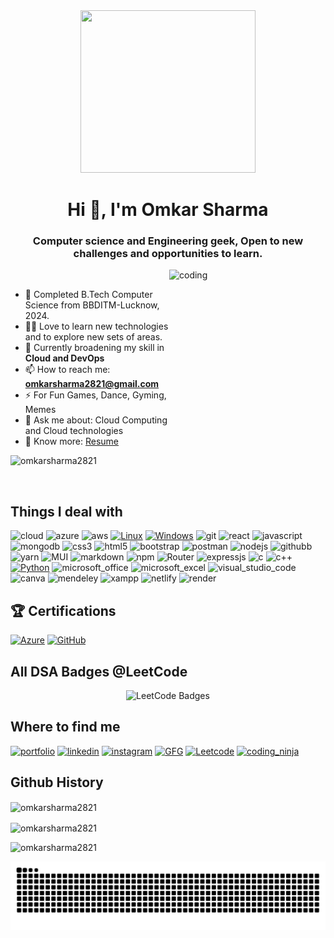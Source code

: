 <div align = "center">
  <img width="280" height="260" src="https://user-images.githubusercontent.com/74038190/216649430-0a912dae-e61b-45cf-8f65-895bd6444f3a.gif">
</div>
<!-- <br> -->
<!-- <div align="center">
  <img width="300" height="300" src="https://user-images.githubusercontent.com/74038190/216649436-05c6a71a-0566-45aa-bc3f-f258ab12e491.gif" alt="Description of the gif">
</div> -->
<!-- <div align = "center">
  <img width="300" height="300" src = "https://user-images.githubusercontent.com/74038190/218265814-3084a4ba-809c-4135-afc0-8685d0f634b3.gif">
</div> -->

<h1 align="center">Hi 👋, I'm Omkar Sharma</h1>  
<h3 align="center">Computer science and Engineering geek, Open to new challenges and opportunities to learn.</h3>
<!-- <h3 align= "center">
Problem Solving Enthusiast 🧠 | 186+DaysOfCode on @LeetCode 🔥 | Institute 12th🥇 Rank @GFG | Institute 1st🥇 Rank @Coding Ninja | 200+ Problems Solved on DSA | Seeking growth through challenging endeavors ❤️
</h3> -->
<img align="right" alt="coding" width="250" height="240" src="https://user-images.githubusercontent.com/74038190/216656987-9b3a52af-79d3-418c-8789-579955588e68.gif">
<br> 

- 📝 Completed B.Tech Computer Science from BBDITM-Lucknow, 2024.
- 👨‍💻 Love to learn new technologies and to explore new sets of areas.
- 🌱 Currently broadening my skill in **Cloud and DevOps**
- 📫 How to reach me: **omkarsharma2821@gmail.com**
- ⚡ For Fun Games, Dance, Gyming, Memes
- 💬 Ask me about: Cloud Computing and Cloud technologies
- 📄 Know more: [Resume](https://drive.google.com/file/d/1LmxqzxnL8fPr2QBZInyKf_a84It2Ctuc/view?usp=sharing)
<p align="left"> <img src="https://komarev.com/ghpvc/?username=omkarsharma2821&label=Profile%20views&color=0e75b6&style=flat" alt="omkarsharma2821" /> </p>
  <br>
  
## Things I deal with
![cloud](https://img.shields.io/badge/public_cloud-red?style=for-the-badge&logo=cloud&logoColor)
![azure](https://img.shields.io/badge/azure-black?style=for-the-badge&logo=azure&logoColor)
![aws](https://img.shields.io/badge/aws-grey?style=for-the-badge&logo=aws&logoColor)
[![Linux](https://img.shields.io/badge/Linux-FCC624?style=for-the-badge&logo=linux&logoColor=black)](https://www.credly.com/badges/YOUR_LINUX_CERTIFICATION_URL)
[![Windows](https://img.shields.io/badge/Windows-0078D6?style=for-the-badge&logo=windows&logoColor=white)](https://www.credly.com/badges/YOUR_WINDOWS_CERTIFICATION_URL)
![git](https://img.shields.io/badge/git-yellow?style=for-the-badge&logo=git&logoColor=white)
![react](https://img.shields.io/badge/react-black?style=for-the-badge&logo=react&logoColor)
![javascript](https://img.shields.io/badge/Javascript-black?style=for-the-badge&logo=javascript&logoColor)
![mongodb](https://img.shields.io/badge/mongodb-blue?style=for-the-badge&logo=mongodb&logoColor)
![css3](https://img.shields.io/badge/css3-purple?style=for-the-badge&logo=css3&logoColor=white)
![html5](https://img.shields.io/badge/Html5-violet?style=for-the-badge&logo=html5&logoColor=white)
![bootstrap](https://img.shields.io/badge/bootstrap-red?style=for-the-badge&logo=bootstrap&logoColor=white)
![postman](https://img.shields.io/badge/postman-black?style=for-the-badge&logo=postman&logoColor=white)
![nodejs](https://img.shields.io/badge/nodejs-1DA1F2?style=for-the-badge&logo=node.js&logoColor=white)
![githubb](https://img.shields.io/badge/github-black?style=for-the-badge&logo=github&logoColor=white)
![yarn](https://img.shields.io/badge/yarn-1DA1F2?style=for-the-badge&logo=yarn&logoColor=white)
![MUI](https://img.shields.io/badge/MUI-white?style=for-the-badge&logo=MUI&logoColor)
![markdown](https://img.shields.io/badge/Markdown-1DA1F2?style=for-the-badge&logo=markdown&logoColor=white)
![npm](https://img.shields.io/badge/npm-black?style=for-the-badge&logo=npm&logoColor)
![Router](https://img.shields.io/badge/React_Router-black?style=for-the-badge&logo=ReactRouter&logoColor)
![expressjs](https://img.shields.io/badge/express.js-grey?style=for-the-badge&logo=express&logoColor)
![c](https://img.shields.io/badge/-C?style=for-the-badge&logo=C&logoColor=white)
![c++](https://img.shields.io/badge/++-purple?style=for-the-badge&logo=c&logoColor)
[![Python](https://img.shields.io/badge/Python-3776AB?style=for-the-badge&logo=python&logoColor=white)](YOUR_PYTHON_CERTIFICATION_URL)
![microsoft_office](https://img.shields.io/badge/microsoft_office-grey?style=for-the-badge&logo=microsoftoffice&logoColor)
![microsoft_excel](https://img.shields.io/badge/microsoft_excel-purple?style=for-the-badge&logo=microsoftexcel&logoColor)
![visual_studio_code](https://img.shields.io/badge/visual_studio_code-red?style=for-the-badge&logo=visualstudiocode&logoColor)
![canva](https://img.shields.io/badge/canva-black?style=for-the-badge&logo=canva&logoColor=white)
![mendeley](https://img.shields.io/badge/mendeley-grey?style=for-the-badge&logo=mendeley&logoColor=white)
![xampp](https://img.shields.io/badge/xampp-white?style=for-the-badge&logo=xampp&logoColor)
![netlify](https://img.shields.io/badge/netlify-0B62C8?style=for-the-badge&logo=netlify&logoColor)
![render](https://img.shields.io/badge/render-0A66C2?style=for-the-badge&logo=render&logoColor) 

## 🏆 Certifications

[![Azure](https://img.shields.io/badge/Microsoft_Certified-Azure_Fundamentals-0078D4?style=for-the-badge&logo=microsoftazure&logoColor=white)](https://learn.microsoft.com/api/credentials/share/en-us/OmkarSharma-1199/51ECBCCE4FE6FF43?sharingId=ED5AC550E5F204F0)
[![GitHub](https://img.shields.io/badge/GitHub_Foundations-24292F?style=for-the-badge&logo=github&logoColor=white)](https://www.credly.com/badges/45a34fc4-9085-4abe-8c26-e92f7a2a3f5e/public_url)


## All DSA Badges @LeetCode
<p align="center">
  <img src="https://leetcode-badge-showcase.vercel.app/api?username=omkarsharma2821&theme=onedark" alt="LeetCode Badges" width="300px" />
</p>
<!-- <p align="center"><img src="https://leetcode-badge-showcase.vercel.app/api?username=omkarsharma2821&theme=onedark" alt="LeetCode Badges" /></p> -->

## Where to find me
[![portfolio](https://img.shields.io/badge/portfolio-purple?style=for-the-badge&logo=ko-fi&logoColor=white)](https://portfolio-weut.onrender.com/)
[![linkedin](https://img.shields.io/badge/linkedin-0A66C2?style=for-the-badge&logo=linkedin&logoColor=white)](https://www.linkedin.com/in/omkarsharmaa/)
[![instagram](https://img.shields.io/badge/INSTAGRAM-1AD1F8?style=for-the-badge&logo=instagram&logoColor=white)](https://instagram.com/omkarsharmaa_)
[![GFG](https://img.shields.io/badge/Geeks_For_Geeks-red?style=for-the-badge&logo=geeksforgeeks&logoColor=white)](https://auth.geeksforgeeks.org/user/omkarsharmaa)
[![Leetcode](https://img.shields.io/badge/leetcode-1DA1F2?style=for-the-badge&logo=leetcode&logoColor=white)](https://leetcode.com/omkarsharma2821/)
[![coding_ninja](https://img.shields.io/badge/coding_ninjas-0A66C2?style=for-the-badge&logo=codingninjas&logoColor=white)](https://www.codingninjas.com/studio/profile/omkarsharma2821)
    
## Github History
<p><img align="center" src="https://github-readme-stats.vercel.app/api/top-langs?username=omkarsharma2821&show_icons=true&locale=en&layout=compact&theme=radical&hide=less,PHP" alt="omkarsharma2821"/></p>
<p><img align="center" src="https://github-readme-stats.vercel.app/api?username=omkarsharma2821&show_icons=true&locale=en&theme=radical" alt="omkarsharma2821" /><p>
<p align="left"><img src="https://github-readme-streak-stats.herokuapp.com/?user=omkarsharma2821&&theme=radical" alt="omkarsharma2821" width="500" /></p>
<img src="https://raw.githubusercontent.com/andrekolodochka/andrekolodochka/439a8c71a6b35e9a164cdfe50af58fee214748c9/github-contribution-grid-snake.svg">




